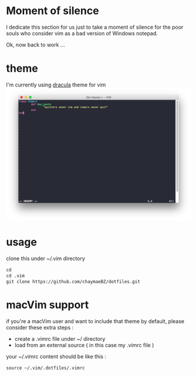 # Moment of silence
I dedicate this section for us just to take a moment of silence for the poor souls who consider vim as a bad 
version of Windows notepad.

Ok, now back to work ...
# theme
I'm currently using [dracula](https://draculatheme.com/vim/) theme for vim
![quote](quote.png)
# usage
clone this under ~/.vim directory
```
cd
cd .vim
git clone https://github.com/chaymaeBZ/dotfiles.git
```
# macVim support
if you're a macVim user and want to include that theme by default, please consider these extra steps :
  - create a .vimrc file under ~/ directory
  - load from an external source ( in this case my .vimrc file )

your ~/.vimrc content should be like this :
```
source ~/.vim/.dotfiles/.vimrc
```
